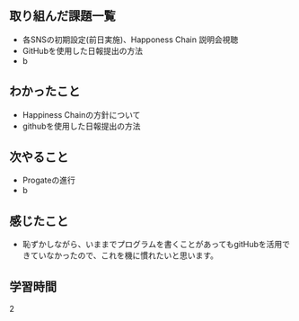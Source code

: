 ## 取り組んだ課題一覧
- 各SNSの初期設定(前日実施)、Happoness Chain 説明会視聴
- GitHubを使用した日報提出の方法
- b
## わかったこと
- Happiness Chainの方針について
- githubを使用した日報提出の方法
## 次やること
- Progateの進行
- b
## 感じたこと
- 恥ずかしながら、いままでプログラムを書くことがあってもgitHubを活用できていなかったので、これを機に慣れたいと思います。
## 学習時間
2
